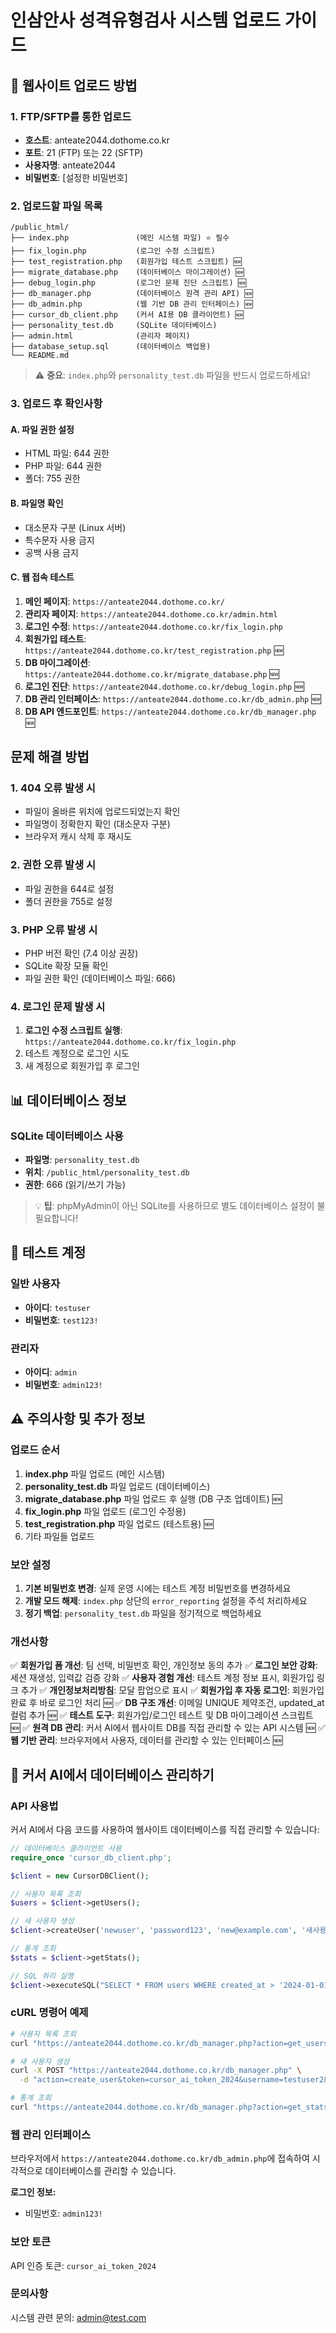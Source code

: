# 인삼안사 성격유형검사 시스템 업로드 가이드

## 🚀 웹사이트 업로드 방법

### 1. FTP/SFTP를 통한 업로드
- **호스트**: anteate2044.dothome.co.kr
- **포트**: 21 (FTP) 또는 22 (SFTP)
- **사용자명**: anteate2044
- **비밀번호**: [설정한 비밀번호]

### 2. 업로드할 파일 목록
```
/public_html/
├── index.php               (메인 시스템 파일) ⭐ 필수
├── fix_login.php           (로그인 수정 스크립트)
├── test_registration.php   (회원가입 테스트 스크립트) 🆕
├── migrate_database.php    (데이터베이스 마이그레이션) 🆕
├── debug_login.php         (로그인 문제 진단 스크립트) 🆕
├── db_manager.php          (데이터베이스 원격 관리 API) 🆕
├── db_admin.php            (웹 기반 DB 관리 인터페이스) 🆕
├── cursor_db_client.php    (커서 AI용 DB 클라이언트) 🆕
├── personality_test.db     (SQLite 데이터베이스)
├── admin.html              (관리자 페이지)
├── database_setup.sql      (데이터베이스 백업용)
└── README.md
```

> ⚠️ **중요**: `index.php`와 `personality_test.db` 파일을 반드시 업로드하세요!

### 3. 업로드 후 확인사항

#### A. 파일 권한 설정
- HTML 파일: 644 권한
- PHP 파일: 644 권한
- 폴더: 755 권한

#### B. 파일명 확인
- 대소문자 구분 (Linux 서버)
- 특수문자 사용 금지
- 공백 사용 금지

#### C. 웹 접속 테스트
1. **메인 페이지**: `https://anteate2044.dothome.co.kr/`
2. **관리자 페이지**: `https://anteate2044.dothome.co.kr/admin.html`
3. **로그인 수정**: `https://anteate2044.dothome.co.kr/fix_login.php`
4. **회원가입 테스트**: `https://anteate2044.dothome.co.kr/test_registration.php` 🆕
5. **DB 마이그레이션**: `https://anteate2044.dothome.co.kr/migrate_database.php` 🆕
6. **로그인 진단**: `https://anteate2044.dothome.co.kr/debug_login.php` 🆕
7. **DB 관리 인터페이스**: `https://anteate2044.dothome.co.kr/db_admin.php` 🆕
8. **DB API 엔드포인트**: `https://anteate2044.dothome.co.kr/db_manager.php` 🆕

## 문제 해결 방법

### 1. 404 오류 발생 시
- 파일이 올바른 위치에 업로드되었는지 확인
- 파일명이 정확한지 확인 (대소문자 구분)
- 브라우저 캐시 삭제 후 재시도

### 2. 권한 오류 발생 시
- 파일 권한을 644로 설정
- 폴더 권한을 755로 설정

### 3. PHP 오류 발생 시
- PHP 버전 확인 (7.4 이상 권장)
- SQLite 확장 모듈 확인
- 파일 권한 확인 (데이터베이스 파일: 666)

### 4. 로그인 문제 발생 시
1. **로그인 수정 스크립트 실행**: `https://anteate2044.dothome.co.kr/fix_login.php`
2. 테스트 계정으로 로그인 시도
3. 새 계정으로 회원가입 후 로그인

## 📊 데이터베이스 정보

### SQLite 데이터베이스 사용
- **파일명**: `personality_test.db`
- **위치**: `/public_html/personality_test.db`
- **권한**: 666 (읽기/쓰기 가능)

> 💡 **팁**: phpMyAdmin이 아닌 SQLite를 사용하므로 별도 데이터베이스 설정이 불필요합니다!

## 🔐 테스트 계정

### 일반 사용자
- **아이디**: `testuser`
- **비밀번호**: `test123!`

### 관리자
- **아이디**: `admin`
- **비밀번호**: `admin123!`

## ⚠️ 주의사항 및 추가 정보

### 업로드 순서
1. **index.php** 파일 업로드 (메인 시스템)
2. **personality_test.db** 파일 업로드 (데이터베이스)
3. **migrate_database.php** 파일 업로드 후 실행 (DB 구조 업데이트) 🆕
4. **fix_login.php** 파일 업로드 (로그인 수정용)
5. **test_registration.php** 파일 업로드 (테스트용) 🆕
6. 기타 파일들 업로드

### 보안 설정
1. **기본 비밀번호 변경**: 실제 운영 시에는 테스트 계정 비밀번호를 변경하세요
2. **개발 모드 해제**: `index.php` 상단의 `error_reporting` 설정을 주석 처리하세요
3. **정기 백업**: `personality_test.db` 파일을 정기적으로 백업하세요

### 개선사항
✅ **회원가입 폼 개선**: 팀 선택, 비밀번호 확인, 개인정보 동의 추가
✅ **로그인 보안 강화**: 세션 재생성, 입력값 검증 강화
✅ **사용자 경험 개선**: 테스트 계정 정보 표시, 회원가입 링크 추가
✅ **개인정보처리방침**: 모달 팝업으로 표시
✅ **회원가입 후 자동 로그인**: 회원가입 완료 후 바로 로그인 처리 🆕
✅ **DB 구조 개선**: 이메일 UNIQUE 제약조건, updated_at 컬럼 추가 🆕
✅ **테스트 도구**: 회원가입/로그인 테스트 및 DB 마이그레이션 스크립트 🆕
✅ **원격 DB 관리**: 커서 AI에서 웹사이트 DB를 직접 관리할 수 있는 API 시스템 🆕
✅ **웹 기반 관리**: 브라우저에서 사용자, 데이터를 관리할 수 있는 인터페이스 🆕

## 🤖 커서 AI에서 데이터베이스 관리하기

### API 사용법

커서 AI에서 다음 코드를 사용하여 웹사이트 데이터베이스를 직접 관리할 수 있습니다:

```php
// 데이터베이스 클라이언트 사용
require_once 'cursor_db_client.php';

$client = new CursorDBClient();

// 사용자 목록 조회
$users = $client->getUsers();

// 새 사용자 생성
$client->createUser('newuser', 'password123', 'new@example.com', '새사용자');

// 통계 조회
$stats = $client->getStats();

// SQL 쿼리 실행
$client->executeSQL("SELECT * FROM users WHERE created_at > '2024-01-01'");
```

### cURL 명령어 예제

```bash
# 사용자 목록 조회
curl "https://anteate2044.dothome.co.kr/db_manager.php?action=get_users&token=cursor_ai_token_2024"

# 새 사용자 생성
curl -X POST "https://anteate2044.dothome.co.kr/db_manager.php" \
  -d "action=create_user&token=cursor_ai_token_2024&username=testuser2&password=test123&email=test2@example.com&name=테스트2"

# 통계 조회
curl "https://anteate2044.dothome.co.kr/db_manager.php?action=get_stats&token=cursor_ai_token_2024"
```

### 웹 관리 인터페이스

브라우저에서 `https://anteate2044.dothome.co.kr/db_admin.php`에 접속하여 시각적으로 데이터베이스를 관리할 수 있습니다.

**로그인 정보:**
- 비밀번호: `admin123!`

### 보안 토큰

API 인증 토큰: `cursor_ai_token_2024`

### 문의사항
시스템 관련 문의: admin@test.com

